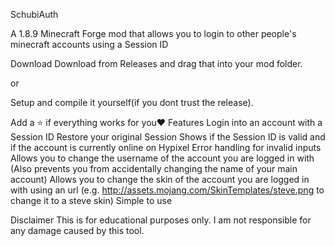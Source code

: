 SchubiAuth


A 1.8.9 Minecraft Forge mod that allows you to login to other people's minecraft accounts using a Session ID

Download
Download from Releases and drag that into your mod folder.

or

Setup and compile it yourself(if you dont trust the release).

Add a ⭐️ if everything works for you❤️
Features
Login into an account with a Session ID
Restore your original Session
Shows if the Session ID is valid and if the account is currently online on Hypixel
Error handling for invalid inputs
Allows you to change the username of the account you are logged in with (Also prevents you from accidentally changing the name of your main account)
Allows you to change the skin of the account you are logged in with using an url (e.g. http://assets.mojang.com/SkinTemplates/steve.png to change it to a steve skin)
Simple to use


Disclaimer
This is for educational purposes only. I am not responsible for any damage caused by this tool.
